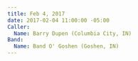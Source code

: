 ```yaml
---
title: Feb 4, 2017
date: 2017-02-04 11:00:00 -05:00
Caller:
  Name: Barry Dupen (Columbia City, IN)
Band:
  Name: Band O' Goshen (Goshen, IN)
---
```


